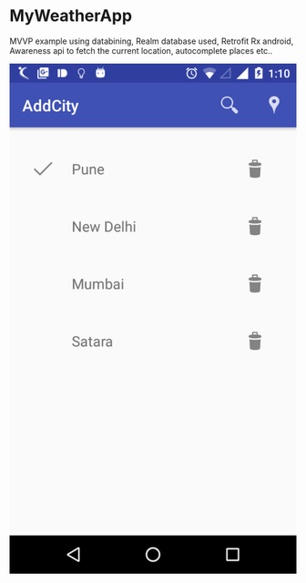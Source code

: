 # MyWeatherApp
MVVP example using databining,
Realm database used,
Retrofit Rx android,
Awareness api to fetch the current location,
autocomplete places etc..


![Alt text](/AddCity.png?raw=true "Add City")
